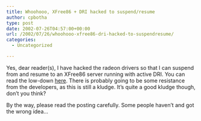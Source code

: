 ```yaml
---
title: Whoohooo, XFree86 + DRI hacked to suspend/resume
author: cpbotha
type: post
date: 2002-07-26T04:57:00+00:00
url: /2002/07/26/whoohooo-xfree86-dri-hacked-to-suspendresume/
categories:
  - Uncategorized

---
```

Yes, dear reader(s), I have hacked the radeon drivers so that I can suspend from and resume to an XFree86 server running with active DRI. You can read the low-down [here][1]. There is probably going to be some resistance from the developers, as this is still a kludge. It&#8217;s quite a good kludge though, don&#8217;t you think?

By the way, please read the posting carefully. Some people haven&#8217;t and got the wrong idea&#8230;

 [1]: http://sourceforge.net/mailarchive/message.php?msg_id=1874234